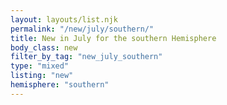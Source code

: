 ```yaml
---
layout: layouts/list.njk
permalink: "/new/july/southern/"
title: New in July for the southern Hemisphere
body_class: new
filter_by_tag: "new_july_southern"
type: "mixed"
listing: "new"
hemisphere: "southern"
---
```

